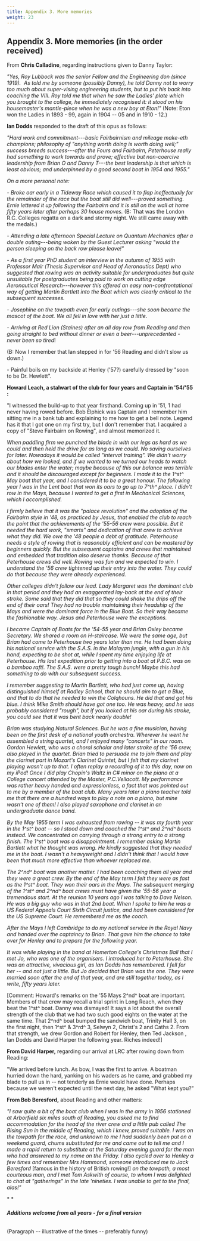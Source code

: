 ```yaml
---
title: Appendix 3. More memories
weight: 23
---
```


## Appendix 3. More memories (in the order received)

From **Chris Calladine**, regarding instructions given to Danny Taylor:

*"Yes, Roy Lubbock was the senior Fellow and the Engineering don (since
1919).  As told me by someone (possibly Danny), he told Danny not to
worry too much about super-vising engineering students, but to put his
back into coaching the VIII. Roy told me that when he saw the Ladies\'
plate which you brought to the college, he immediately recognised it: it
stood on his housemaster\'s mantle-piece when he was a new boy at
Eton!"* (Note: Eton won the Ladies in 1893 - 99, again in 1904 -- 05 and
in 1910 - 12.)

**Ian Dodds** responded to the draft of this opus as follows:

*"Hard work and commitment---basic Fairbairnism and mileage make-eth
champions; philosophy of "anything worth doing is worth doing well;"
success breeds success---after the Fours and Fairbairn, Peterhouse
really had something to work towards and prove; effective but
non-coercive leadership from Brian O and Danny T---the best leadership
is that which is least obvious; and underpinned by a good second boat in
1954 and 1955."*

*On a more personal note:*

*- Broke oar early in a Tideway Race which caused it to flap
ineffectually for the remainder of the race but the boat still did
well\-\--proved something. Ernie lettered it up following the Fairbairn
and it is still on the wall at home fifty years later after perhaps 30
house moves.* (B: That was the London R.C. Colleges regatta on a dark
and stormy night. We still came away with the medals.)

*- Attending a late afternoon Special Lecture on Quantum Mechanics after
a double outing---being woken by the Guest Lecturer asking "would the
person sleeping on the back row please leave!"*

*- As a first year PhD student an interview in the autumn of 1955 with
Professor Mair (Thesis Supervisor and Head of Aeronautics Dept) who
suggested that rowing was an activity suitable for undergraduates but
quite unsuitable for postgraduates being paid to work on cutting edge
Aeronautical Research\-\--however this offered an easy
non-confrontational way of getting Martin Bartlett into the Boat which
was clearly critical to the subsequent successes.*

*- Josephine on the towpath even for early outings---she soon became the
mascot of the boat. We all fell in love with her just a little*.

*- Arriving at Red Lion (Staines) after an all day row from Reading and
then going straight to bed without dinner or even a
beer---unprecedented - never been so tired*!

(B: Now I remember that Ian stepped in for '56 Reading and didn't slow
us down.)

\- Painful boils on my backside at Henley ('57?) carefully dressed by
"soon to be Dr. Hewlett".

**Howard Leach, a stalwart of the club for four years and Captain in
'54/'55 :**

"I witnessed the build-up to that year firsthand. Coming up in '51, 1
had never having rowed before. Bob Elphick was Captain and I remember
him sitting me in a bank tub and explaining to me how to get a bell
note. Legend has it that I got one on my first try, but I don't remember
that. I acquired a copy of "Steve Fairbairn on Rowing", and almost
memorized it.

*When paddling firm we punched the blade in with our legs as hard as we
could and then held the drive for as long as we could. No saving
ourselves for later. Nowadays it would be called "interval training". We
didn't worry about how we looked, and if we wanted to we turned our
heads to watch our blades enter the water; maybe because of this our
balance was terrible and it should be discouraged except for beginners.
I made it to the 1^st^ May boat that year, and I considered it to be a
great honour. The following year I was in the Lent boat that won its
oars to go up to 7^th^ place. I didn't row in the Mays, because I wanted
to get a first in Mechanical Sciences, which I accomplished.*

*I firmly believe that it was the "palace revolution" and the adoption
of the Fairbairn style in '48, as practiced by Jesus, that enabled the
club to reach the point that the achievements of the '55-56 crew were
possible. But it needed the hard work, "smarts" and dedication of that
crew to achieve what they did. We owe the '48 people a debt of
gratitude. Peterhouse needs a style of rowing that is reasonably
efficient and can be mastered by beginners quickly. But the subsequent
captains and crews that maintained and embedded that tradition also
deserve thanks. Because of that Peterhouse crews did well. Rowing was
fun and we expected to win. I understand the '56 crew tightened up their
entry into the water. They could do that because they were already
experienced.*

*Other colleges didn't follow our lead. Lady Margaret was the dominant
club in that period and they had an exaggerated lay-back at the end of
their stroke. Some said that they did that so they could shake the drips
off the end of their oars! They had no trouble maintaining their
headship of the Mays and were the dominant force in the Blue Boat. So
their way became the fashionable way. Jesus and Peterhouse were the
exceptions.*

*I became Captain of Boats for the '54-55 year and Brian Oxley became
Secretary. We shared a room on H-staircase. We were the same age, but
Brian had come to Peterhouse two years later than me. He had been doing
his national service with the S.A.S. in the Malayan jungle, with a gun
in his hand, expecting to be shot at, while I spent my time enjoying
life at Peterhouse. His last expedition prior to getting into a boat at
P.B.C. was on a bamboo raft!. The S.A.S. were a pretty tough bunch!
Maybe this had something to do with our subsequent success.*

*I remember suggesting to Martin Bartlett, who had just come up, having
distinguished himself at Radley School, that he should aim to get a
Blue, and that to do that he needed to win the Colqhouns. He did that
and got his blue. I think Mike Smith should have got one too. He was
heavy, and he was probably considered \"rough\", but if you looked at
his oar during his stroke, you could see that it was bent back nearly
double!*

*Brian was studying Natural Sciences. But he was a fine musician, having
been on the first desk of a national youth orchestra. Wherever he went
he assembled a string quartet, and I enjoyed many "concerts" in our
room. Gordon Hewlett, who was a choral scholar and later stroke of the
'56 crew, also played in the quartet. Brian tried to persuade me to join
them and play the clarinet part in Mozart's Clarinet Quintet, but I felt
that my clarinet playing wasn't up to that. I often replay a recording
of it to this day, now on my iPod! Once I did play Chopin's Waltz in C#
minor on the piano at a College concert attended by the Master,
P.C.Vellacott. My performance was rather heavy handed and
expressionless, a fact that was pointed out to me by a member of the
boat club. Many years later a piano teacher told me that there are a
hundred ways to play a note on a piano, but mine wasn't one of them! I
also played saxophone and clarinet in an undergraduate dance band.*

*By the May 1955 term I was exhausted from rowing \-- it was my fourth
year in the 1^st^ boat -- so I stood down and coached the 1^st^ and
2^nd^ boats instead. We concentrated on carrying through a strong entry
to a strong finish. The 1^st^ boat was a disappointment. I remember
asking Martin Bartlett what he thought was wrong. He kindly suggested
that they needed me in the boat. I wasn't a heavyweight and I didn't
think that I would have been that much more effective than whoever
replaced me.*

*The 2^nd^ boat was another matter. I had been coaching them all year
and they were a great crew. By the end of the May term I felt they were
as fast as the 1^st^ boat. They won their oars in the Mays. The
subsequent merging of the 1^st^ and 2^nd^ boat crews must have given the
'55-56 year a tremendous start. At the reunion 10 years ago I was
talking to Dave Nelson. He was a big guy who was in that 2nd boat. When
I spoke to him he was a US Federal Appeals Court Sixth Circuit justice,
and had been considered for the US Supreme Court. He remembered me as
the coach.*

*After the Mays I left Cambridge to do my national service in the Royal
Navy and handed over the captaincy to Brian. That gave him the chance to
take over for Henley and to prepare for the following year.*

*It was while playing in the band at Homerton College's Christmas Ball
that I met Jo, who was one of the organisers. I introduced her to
Peterhouse. She was an attractive, vivacious girl, as Ian Dodds has
remembered. I fell for her \-- and not just a little. But Jo decided
that Brian was the one. They were married soon after the end of that
year, and are still together today, as I write, fifty years later.*

\[Comment: Howard's remarks on the '55 Mays 2^nd^ boat are important.
Members of that crew may recall a trial sprint in Long Reach, when they
beat the 1^st^ boat. Danny was dismayed! It says a lot about the overall
strength of the club that we had two such good eights on the water at
the same time. That 2^nd^ boat bumped the sandwich boat, Trinity Hall 3,
on the first night, then 1^st^ & 3^rd^ 3, Selwyn 2, Christ's 2 and Caths
2. From that strength, we drew Gordon and Robert for Henley, then Ted
Jackson , Ian Dodds and David Harper the following year. Riches
indeed!\]

**From David Harper,** regarding our arrival at LRC after rowing down
from Reading:

"We arrived before lunch. As bow, I was the first to arrive. A boatman
hurried down the hard, yanking on his waders as he came, and grabbed my
blade to pull us in -- not tenderly as Ernie would have done. Perhaps
because we weren't expected until the next day, he asked "What kept
you?"

**From Bob Beresford,** about Reading and other matters:

*"I saw quite a bit of the boat club when I was in the army in 1956
stationed at Arborfield six miles south of Reading, you asked me to find
accommodation for the head of the river crew and a little pub called The
Rising Sun in the middle of Reading, which I knew, proved suitable. I
was on the towpath for the race, and unknown to me I had suddenly been
put on a weekend guard, chums substituted for me and came out to tell me
and I made a rapid return to substitute at the Saturday evening guard
for the man who had answered to my name on the Friday. I also cycled
over to Henley a few times and remember Mrs Hammond, someone introduced
me to Jack Beresford* \[famous in the history of British rowing!\] *on
the towpath, a most courteous man, and I met Tom Askwith of course, to
whom I was delighted to chat at \"gatherings\" in the late \'nineties. I
was unable to get to the final, alas!"*

* *

###### **Additions welcome from all years - for a final version**

(Paragraph -- illustrative of the times -- preferably funny)

